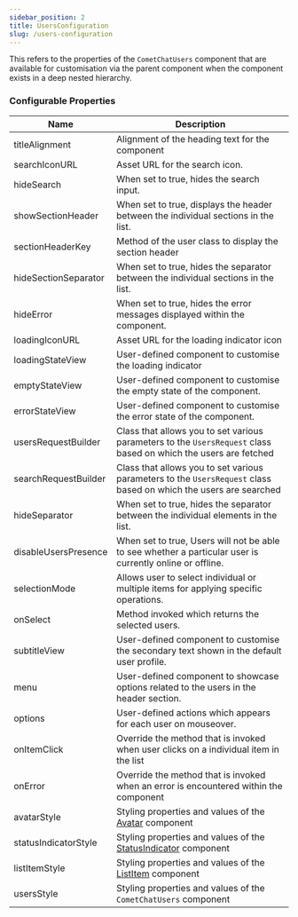 ```yaml
---
sidebar_position: 2
title: UsersConfiguration
slug: /users-configuration
---
```


This refers to the properties of the `CometChatUsers` component that are available for customisation via the parent component when the component exists in a deep nested hierarchy. 

### Configurable Properties

| Name | Description | 
| ---- | ---- | 
| titleAlignment | Alignment of the heading text for the component | 
| searchIconURL | Asset URL for the search icon. | 
| hideSearch | When set to true, hides the search input. | 
| showSectionHeader | When set to true, displays the header between the individual sections in the list. | 
| sectionHeaderKey | Method of the user class to display the section header | 
| hideSectionSeparator | When set to true, hides the separator between the individual sections in the list. | 
| hideError | When set to true, hides the error messages displayed within the component. | 
| loadingIconURL | Asset URL for the loading indicator icon | 
| loadingStateView | User-defined component to customise the loading indicator | 
| emptyStateView | User-defined component to customise the empty state of the component. | 
| errorStateView | User-defined component to customise the error state of the component. | 
| usersRequestBuilder | Class that allows you to set various parameters to the `UsersRequest` class based on which the users are fetched | 
| searchRequestBuilder | Class that allows you to set various parameters to the `UsersRequest` class based on which the users are searched | 
| hideSeparator | When set to true, hides the separator between the individual elements in the list. | 
| disableUsersPresence | When set to true, Users will not be able to see whether a particular user is currently online or offline. | 
| selectionMode | Allows user to select individual or multiple items for applying specific operations. | 
| onSelect | Method invoked which returns the selected users. | 
| subtitleView | User-defined component to customise the secondary text shown in the default user profile. | 
| menu | User-defined component to showcase options related to the users in the header section. | 
| options | User-defined actions which appears for each user on mouseover. | 
| onItemClick | Override the method that is invoked when user clicks on a individual item in the list | 
| onError | Override the method that is invoked when an error is encountered within the component | 
| avatarStyle | Styling properties and values of the [Avatar](/web-elements/avatar) component | 
| statusIndicatorStyle | Styling properties and values of the [StatusIndicator](/web-elements/status-indicator) component | 
| listItemStyle | Styling properties and values of the [ListItem](/web-elements/list-item) component | 
| usersStyle | Styling properties and values of the `CometChatUsers` component | 
